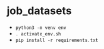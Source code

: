 # job_datasets

- ```python3 -m venv env```
- ```. activate_env.sh```
- ```pip install -r requirements.txt```
